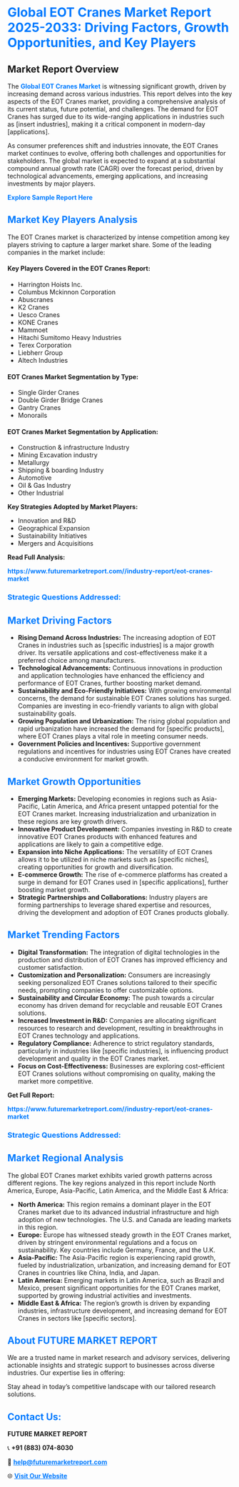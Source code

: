 <h1 style="color: #007BFF;">Global EOT Cranes Market Report 2025-2033: Driving Factors, Growth Opportunities, and Key Players</h1>

<section id="overview">
<h2>Market Report Overview</h2>
<p>The <a href="https://www.futuremarketreport.com//industry-report/eot-cranes-market" style="color: #007BFF; text-decoration: none;"><strong>Global EOT Cranes Market</strong></a> is witnessing significant growth, driven by increasing demand across various industries. This report delves into the key aspects of the EOT Cranes market, providing a comprehensive analysis of its current status, future potential, and challenges. The demand for EOT Cranes has surged due to its wide-ranging applications in industries such as [insert industries], making it a critical component in modern-day [applications].</p>
<p>As consumer preferences shift and industries innovate, the EOT Cranes market continues to evolve, offering both challenges and opportunities for stakeholders. The global market is expected to expand at a substantial compound annual growth rate (CAGR) over the forecast period, driven by technological advancements, emerging applications, and increasing investments by major players.</p>
</section>

<section id="overview">
<p><a href="https://www.futuremarketreport.com//request-sample/reportId=60051" style="color: #007BFF; text-decoration: none;"><strong>Explore Sample Report Here</strong></a></p>
</section>

<section id="key-players">
<h2 style="color: #007BFF;">Market Key Players Analysis</h2>
<p>The EOT Cranes market is characterized by intense competition among key players striving to capture a larger market share. Some of the leading companies in the market include:</p>
<h4>Key Players Covered in the EOT Cranes Report:</h4>
<ul><li>Harrington Hoists Inc.</li><li>Columbus Mckinnon Corporation</li><li>Abuscranes</li><li>K2 Cranes</li><li>Uesco Cranes</li><li>KONE Cranes</li><li>Mammoet</li><li>Hitachi Sumitomo Heavy Industries</li><li>Terex Corporation</li><li>Liebherr Group</li><li>Altech Industries</li></ul>
<h4>EOT Cranes Market Segmentation by Type:</h4>
<ul><li>Single Girder Cranes</li><li>Double Girder Bridge Cranes</li><li>Gantry Cranes</li><li>Monorails</li></ul>

<h4>EOT Cranes Market Segmentation by Application:</h4>
<ul><li>Construction &amp; infrastructure Industry</li><li>Mining Excavation industry</li><li>Metallurgy</li><li>Shipping &amp; boarding Industry</li><li>Automotive</li><li>Oil &amp; Gas Industry</li><li>Other Industrial</li></ul>
<p><strong>Key Strategies Adopted by Market Players:</strong></p>
<ul>
<li>Innovation and R&D</li>
<li>Geographical Expansion</li>
<li>Sustainability Initiatives</li>
<li>Mergers and Acquisitions</li>
</ul>
</section>

<section>
<p><strong>Read Full Analysis: </strong></p><a href="https://www.futuremarketreport.com//industry-report/eot-cranes-market" style="color: #007BFF; text-decoration: none;"><strong>https://www.futuremarketreport.com//industry-report/eot-cranes-market</strong></a>
<h3 style="color: #007BFF;">Strategic Questions Addressed:</h3>
</section>

<section id="driving-factors">
<h2 style="color: #007BFF;">Market Driving Factors</h2>
<ul>
<li><strong>Rising Demand Across Industries:</strong> The increasing adoption of EOT Cranes in industries such as [specific industries] is a major growth driver. Its versatile applications and cost-effectiveness make it a preferred choice among manufacturers.</li>
<li><strong>Technological Advancements:</strong> Continuous innovations in production and application technologies have enhanced the efficiency and performance of EOT Cranes, further boosting market demand.</li>
<li><strong>Sustainability and Eco-Friendly Initiatives:</strong> With growing environmental concerns, the demand for sustainable EOT Cranes solutions has surged. Companies are investing in eco-friendly variants to align with global sustainability goals.</li>
<li><strong>Growing Population and Urbanization:</strong> The rising global population and rapid urbanization have increased the demand for [specific products], where EOT Cranes plays a vital role in meeting consumer needs.</li>
<li><strong>Government Policies and Incentives:</strong> Supportive government regulations and incentives for industries using EOT Cranes have created a conducive environment for market growth.</li>
</ul>
</section>

<section id="growth-opportunities">
<h2 style="color: #007BFF;">Market Growth Opportunities</h2>
<ul>
<li><strong>Emerging Markets:</strong> Developing economies in regions such as Asia-Pacific, Latin America, and Africa present untapped potential for the EOT Cranes market. Increasing industrialization and urbanization in these regions are key growth drivers.</li>
<li><strong>Innovative Product Development:</strong> Companies investing in R&D to create innovative EOT Cranes products with enhanced features and applications are likely to gain a competitive edge.</li>
<li><strong>Expansion into Niche Applications:</strong> The versatility of EOT Cranes allows it to be utilized in niche markets such as [specific niches], creating opportunities for growth and diversification.</li>
<li><strong>E-commerce Growth:</strong> The rise of e-commerce platforms has created a surge in demand for EOT Cranes used in [specific applications], further boosting market growth.</li>
<li><strong>Strategic Partnerships and Collaborations:</strong> Industry players are forming partnerships to leverage shared expertise and resources, driving the development and adoption of EOT Cranes products globally.</li>
</ul>
</section>

<section id="trending-factors">
<h2 style="color: #007BFF;">Market Trending Factors</h2>
<ul>
<li><strong>Digital Transformation:</strong> The integration of digital technologies in the production and distribution of EOT Cranes has improved efficiency and customer satisfaction.</li>
<li><strong>Customization and Personalization:</strong> Consumers are increasingly seeking personalized EOT Cranes solutions tailored to their specific needs, prompting companies to offer customizable options.</li>
<li><strong>Sustainability and Circular Economy:</strong> The push towards a circular economy has driven demand for recyclable and reusable EOT Cranes solutions.</li>
<li><strong>Increased Investment in R&D:</strong> Companies are allocating significant resources to research and development, resulting in breakthroughs in EOT Cranes technology and applications.</li>
<li><strong>Regulatory Compliance:</strong> Adherence to strict regulatory standards, particularly in industries like [specific industries], is influencing product development and quality in the EOT Cranes market.</li>
<li><strong>Focus on Cost-Effectiveness:</strong> Businesses are exploring cost-efficient EOT Cranes solutions without compromising on quality, making the market more competitive.</li>
</ul>
</section>

<section>
<p><strong>Get Full Report: </strong></p><a href="https://www.futuremarketreport.com//industry-report/eot-cranes-market" style="color: #007BFF; text-decoration: none;"><strong>https://www.futuremarketreport.com//industry-report/eot-cranes-market</strong></a>
<h3 style="color: #007BFF;">Strategic Questions Addressed:</h3>
</section>


<section id="regional-analysis">
<h2 style="color: #007BFF;">Market Regional Analysis</h2>
<p>The global EOT Cranes market exhibits varied growth patterns across different regions. The key regions analyzed in this report include North America, Europe, Asia-Pacific, Latin America, and the Middle East & Africa:</p>
<ul>
<li><strong>North America:</strong> This region remains a dominant player in the EOT Cranes market due to its advanced industrial infrastructure and high adoption of new technologies. The U.S. and Canada are leading markets in this region.</li>
<li><strong>Europe:</strong> Europe has witnessed steady growth in the EOT Cranes market, driven by stringent environmental regulations and a focus on sustainability. Key countries include Germany, France, and the U.K.</li>
<li><strong>Asia-Pacific:</strong> The Asia-Pacific region is experiencing rapid growth, fueled by industrialization, urbanization, and increasing demand for EOT Cranes in countries like China, India, and Japan.</li>
<li><strong>Latin America:</strong> Emerging markets in Latin America, such as Brazil and Mexico, present significant opportunities for the EOT Cranes market, supported by growing industrial activities and investments.</li>
<li><strong>Middle East & Africa:</strong> The region’s growth is driven by expanding industries, infrastructure development, and increasing demand for EOT Cranes in sectors like [specific sectors].</li>
</ul>
</section>

<footer>
<h2 style="color: #007BFF;">About FUTURE MARKET REPORT</h2>
<p>We are a trusted name in market research and advisory services, delivering actionable insights and strategic support to businesses across diverse industries. Our expertise lies in offering:</p>

<p>Stay ahead in today’s competitive landscape with our tailored research solutions.</p>

<h2 style="color: #007BFF;">Contact Us:</h2>
<p><strong>FUTURE MARKET REPORT</strong></p>
<p>📞 <strong>+91 (883) 074-8030</strong></p>
<p>📧 <strong><a href="mailto:help@futuremarketreport.com" style="color: #007BFF;">help@futuremarketreport.com</a></strong></p>
<p>🌐 <strong><a href="https://www.futuremarketreport.com/" style="color: #007BFF;">Visit Our Website</a></strong></p>
</footer>